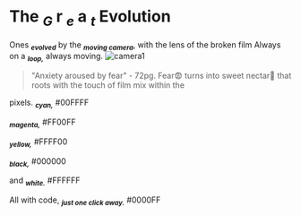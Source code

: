 # The **<sub>_G_** r **<sub>_e_** a **<sub>_t_** Evolution 
Ones **<sub>_evolved_** by the **<sub>_moving camera_**, with the lens of the broken film
 Always on a **<sub>_loop,_** always moving.
![camera1](https://marshall-usa.com/blog/wp-content/uploads/2018/05/camera-dslr-lens-8964-1-scaled.jpg)

> "Anxiety aroused by fear" - 72pg.
Fear😨 turns into sweet nectar🧋 that roots with the touch of film mix within the 

pixels.
**<sub>_cyan,_** #00FFFF

**<sub>_magenta,_** #FF00FF

**<sub>_yellow,_** #FFFF00

**<sub>_black,_** #000000

and **<sub>_white._** #FFFFFF

All with code, **<sub>_just one click away._** #0000FF






